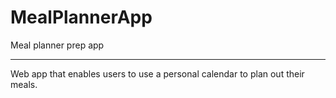 # MealPlannerApp
Meal planner prep app

----
Web app that enables users to use a personal calendar to plan out their meals.
